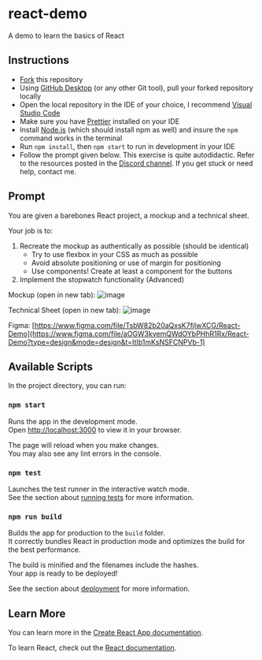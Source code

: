 # react-demo
A demo to learn the basics of React

## Instructions
- <a href="https://docs.github.com/en/get-started/quickstart/fork-a-repo#forking-a-repository" target="_blank">Fork</a> this repository
- Using <a href="https://desktop.github.com/" target="_blank">GitHub Desktop</a> (or any other Git tool), pull your forked repository locally
- Open the local repository in the IDE of your choice, I recommend <a href="https://code.visualstudio.com/" target="_blank">Visual Studio Code</a>
- Make sure you have <a href="https://prettier.io/docs/en/editors.html" target="_blank">Prettier</a> installed on your IDE
- Install <a href="https://nodejs.org/en/">Node.js</a> (which should install npm as well) and insure the `npm` command works in the terminal
- Run `npm install`, then `npm start` to run in development in your IDE
- Follow the prompt given below. This exercise is quite autodidactic. Refer to the resources posted in the <a href="https://discord.com/channels/944754048622538783/944936753838579773/1023429320372392018" target="_blank">Discord channel</a>. If you get stuck or need help, contact me.

## Prompt
You are given a barebones React project, a mockup and a technical sheet. 

Your job is to:
1. Recreate the mockup as authentically as possible (should be identical)
    * Try to use flexbox in your CSS as much as possible 
    * Avoid absolute positioning or use of margin for positioning
    * Use components! Create at least a component for the buttons
2. Implement the stopwatch functionality (Advanced)

Mockup (open in new tab): ![image](https://user-images.githubusercontent.com/34781348/193927086-b62cc2da-2db5-43d8-86ac-786b4e28b32e.png)

Technical Sheet (open in new tab): ![image](https://user-images.githubusercontent.com/34781348/193927136-e0a939ab-2265-47da-aaea-52e467e06f5f.png)

Figma: [https://www.figma.com/file/TsbW82b20aQxsK7fjIwXCG/React-Demo](https://www.figma.com/file/aOGW3kvemQWdOYbPHhR1Rx/React-Demo?type=design&mode=design&t=ItIb1mKsNSFCNPVb-1)

## Available Scripts

In the project directory, you can run:

### `npm start`

Runs the app in the development mode.\
Open [http://localhost:3000](http://localhost:3000) to view it in your browser.

The page will reload when you make changes.\
You may also see any lint errors in the console.

### `npm test`

Launches the test runner in the interactive watch mode.\
See the section about [running tests](https://facebook.github.io/create-react-app/docs/running-tests) for more information.

### `npm run build`

Builds the app for production to the `build` folder.\
It correctly bundles React in production mode and optimizes the build for the best performance.

The build is minified and the filenames include the hashes.\
Your app is ready to be deployed!

See the section about [deployment](https://facebook.github.io/create-react-app/docs/deployment) for more information.

## Learn More

You can learn more in the [Create React App documentation](https://facebook.github.io/create-react-app/docs/getting-started).

To learn React, check out the [React documentation](https://reactjs.org/).
